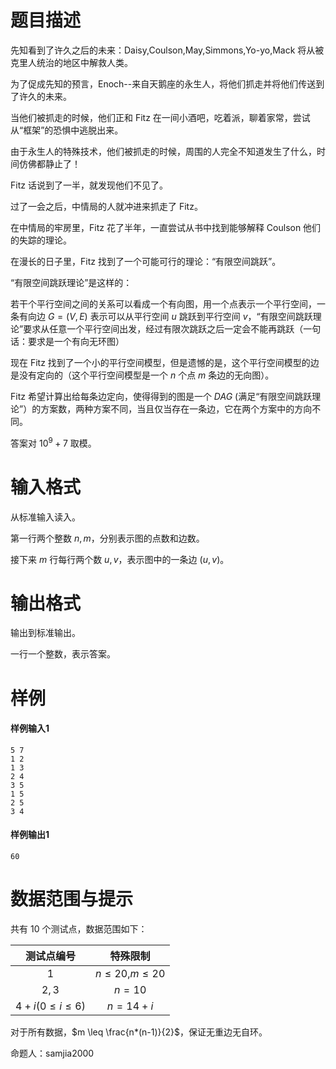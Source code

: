 
# 题目描述

先知看到了许久之后的未来：Daisy,Coulson,May,Simmons,Yo-yo,Mack 将从被克里人统治的地区中解救人类。

为了促成先知的预言，Enoch--来自天鹅座的永生人，将他们抓走并将他们传送到了许久的未来。

当他们被抓走的时候，他们正和 Fitz 在一间小酒吧，吃着派，聊着家常，尝试从“框架”的恐惧中逃脱出来。

由于永生人的特殊技术，他们被抓走的时候，周围的人完全不知道发生了什么，时间仿佛都静止了！

Fitz 话说到了一半，就发现他们不见了。

过了一会之后，中情局的人就冲进来抓走了 Fitz。

在中情局的牢房里，Fitz 花了半年，一直尝试从书中找到能够解释 Coulson 他们的失踪的理论。

在漫长的日子里，Fitz 找到了一个可能可行的理论：“有限空间跳跃”。

“有限空间跳跃理论”是这样的：

若干个平行空间之间的关系可以看成一个有向图，用一个点表示一个平行空间，一条有向边 $G=(V,E)$ 表示可以从平行空间 $u$ 跳跃到平行空间 $v$，“有限空间跳跃理论”要求从任意一个平行空间出发，经过有限次跳跃之后一定会不能再跳跃（一句话：要求是一个有向无环图）

现在 Fitz 找到了一个小的平行空间模型，但是遗憾的是，这个平行空间模型的边是没有定向的（这个平行空间模型是一个 $n$ 个点 $m$ 条边的无向图）。

Fitz 希望计算出给每条边定向，使得得到的图是一个 $DAG$ (满足“有限空间跳跃理论”）的方案数，两种方案不同，当且仅当存在一条边，它在两个方案中的方向不同。

答案对 $10^9+7$ 取模。

# 输入格式

从标准输入读入。

第一行两个整数 $n,m$，分别表示图的点数和边数。

接下来 $m$ 行每行两个数 $u,v$，表示图中的一条边 $(u,v)$。

# 输出格式

输出到标准输出。

一行一个整数，表示答案。

# 样例

#### 样例输入1
```plain
5 7
1 2
1 3
2 4
3 5
1 5
2 5
3 4
```
#### 样例输出1
```plain
60
```

# 数据范围与提示

共有 $10$ 个测试点，数据范围如下：

|测试点编号|特殊限制|
|:---:|:---:|
|$1$|$n\leq 20$,$m \leq 20$|
|$2,3$|$n=10$|
|$4+i (0\leq i \leq 6)$|$n=14+i$|

对于所有数据，$m \leq \frac{n*(n-1)}{2}$，保证无重边无自环。

命题人：samjia2000

